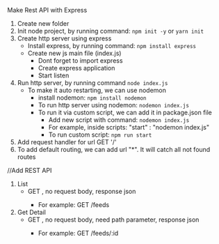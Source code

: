 Make Rest API with Express

1. Create new folder
2. Init node project, by running command:
    `npm init -y` or `yarn init`
3. Create http server using express
    - Install express, by running command: 
        `npm install express`
    - Create new js main file (index.js)
        - Dont forget to import express
        - Create express application
        - Start listen
4. Run http server, by running command
    `node index.js`
    - To make it auto restarting, we can use nodemon
        - install nodemon: `npm install nodemon`
        - To run http server using nodemon: `nodemon index.js`
        - To run it via custom script, we can add it in package.json file
            - Add new script with command: `nodemon index.js`
            - For example, inside scripts: "start" : "nodemon index.js"
            - To run custom script: `npm run start`
5. Add request handler for url GET '/'
6. To add default routing, we can add url "*". It will catch all not found routes

//Add REST API
1. List
    - GET <collection url>, no request body, response json
        - For example: GET /feeds
2. Get Detail
    - GET <resource url>, no request body, need path parameter, response json
        - For example: GET /feeds/:id

